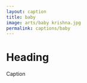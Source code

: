 ```yaml
---
layout: caption
title: baby
image: arts/baby krishna.jpg
permalink: captions/baby
---
```

# Heading
Caption
